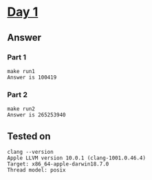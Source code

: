 # [Day 1](https://adventofcode.com/2020/day/10)

## Answer

### Part 1
```console
make run1
Answer is 100419
```

### Part 2
```console
make run2
Answer is 265253940
```

## Tested on

```console
clang --version
Apple LLVM version 10.0.1 (clang-1001.0.46.4)
Target: x86_64-apple-darwin18.7.0
Thread model: posix
```